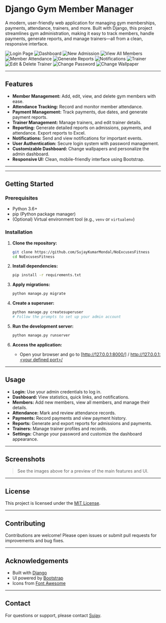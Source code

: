 # Django Gym Member Manager

A modern, user-friendly web application for managing gym memberships, payments, attendance, trainers, and more. Built with Django, this project streamlines gym administration, making it easy to track members, handle payments, generate reports, and manage trainers—all from a clean, responsive interface.

![Login Page](images/login_page.png)
![Dashboard](images/dashboard.png)
![New Admission](images/new_addmission.png)
![View All Members](images/view_all_members.png)
![Member Attendance](images/attendance.png)
![Generate Reports](images/reports.png)
![Notifications](images/notifications.png)
![Trainer](images/trainer.png)
![Edit & Delete Trainer](images/edit_trainer.png)
![Change Password](images/change_password.png)
![Change Wallpaper](images/change_wallpaper.png)

---

## Features

- **Member Management:** Add, edit, view, and delete gym members with ease.
- **Attendance Tracking:** Record and monitor member attendance.
- **Payment Management:** Track payments, due dates, and generate payment reports.
- **Trainer Management:** Manage trainers, and edit trainer details.
- **Reporting:** Generate detailed reports on admissions, payments, and attendance. Export reports to Excel.
- **Notifications:** Send and view notifications for important events.
- **User Authentication:** Secure login system with password management.
- **Customizable Dashboard:** Change wallpapers and personalize the admin dashboard.
- **Responsive UI:** Clean, mobile-friendly interface using Bootstrap.

---


---

## Getting Started

### Prerequisites

- Python 3.6+
- pip (Python package manager)
- (Optional) Virtual environment tool (e.g., `venv` or `virtualenv`)

### Installation

1. **Clone the repository:**
    ```sh
    git clone https://github.com/SujayKumarMondal/NoExcusesFitness
    cd NoExcusesFitness
    ```

2. **Install dependencies:**
    ```sh
    pip install -r requirements.txt
    ```

3. **Apply migrations:**
    ```sh
    python manage.py migrate
    ```

4. **Create a superuser:**
    ```sh
    python manage.py createsuperuser
    # Follow the prompts to set up your admin account
    ```

5. **Run the development server:**
    ```sh
    python manage.py runserver
    ```

6. **Access the application:**
    - Open your browser and go to [http://127.0.0.1:8000/] / [http://127.0.0.1:<your defined port>/](http://127.0.0.1:8000/)

---

## Usage

- **Login:** Use your admin credentials to log in.
- **Dashboard:** View statistics, quick links, and notifications.
- **Members:** Add new members, view all members, and manage their details.
- **Attendance:** Mark and review attendance records.
- **Payments:** Record payments and view payment history.
- **Reports:** Generate and export reports for admissions and payments.
- **Trainers:** Manage trainer profiles and records.
- **Settings:** Change your password and customize the dashboard appearance.

---

## Screenshots

> See the images above for a preview of the main features and UI.

---

## License

This project is licensed under the [MIT License](LICENSE).

---

## Contributing

Contributions are welcome! Please open issues or submit pull requests for improvements and bug fixes.

---

## Acknowledgements

- Built with [Django](https://www.djangoproject.com/)
- UI powered by [Bootstrap](https://getbootstrap.com/)
- Icons from [Font Awesome](http://fontawesome.io/)

---

## Contact

For questions or support, please contact [Sujay](mailto:hiiiamsujay12.com).